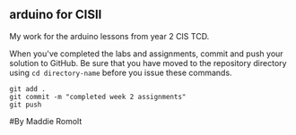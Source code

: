 ## arduino for CISII 
My work for the arduino lessons from year 2 CIS TCD.

When you've completed the labs and assignments, commit and push your
solution to GitHub. Be sure that you have moved to the repository
directory using `cd directory-name` before you issue these commands.

```
git add .
git commit -m "completed week 2 assignments"
git push
```

#By Maddie Romolt
